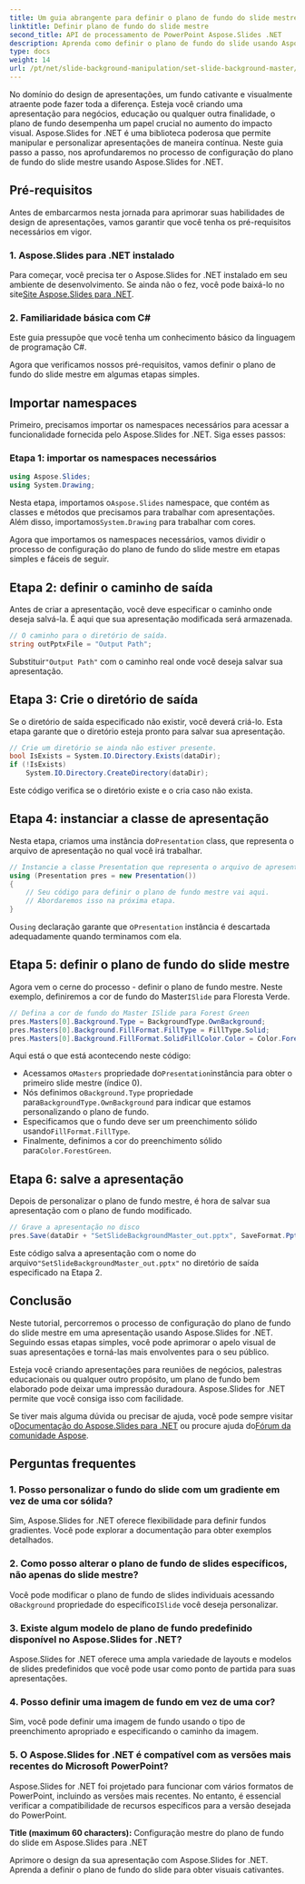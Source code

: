 ```yaml
---
title: Um guia abrangente para definir o plano de fundo do slide mestre
linktitle: Definir plano de fundo do slide mestre
second_title: API de processamento de PowerPoint Aspose.Slides .NET
description: Aprenda como definir o plano de fundo do slide usando Aspose.Slides for .NET para aprimorar visualmente suas apresentações.
type: docs
weight: 14
url: /pt/net/slide-background-manipulation/set-slide-background-master/
---
```


No domínio do design de apresentações, um fundo cativante e visualmente atraente pode fazer toda a diferença. Esteja você criando uma apresentação para negócios, educação ou qualquer outra finalidade, o plano de fundo desempenha um papel crucial no aumento do impacto visual. Aspose.Slides for .NET é uma biblioteca poderosa que permite manipular e personalizar apresentações de maneira contínua. Neste guia passo a passo, nos aprofundaremos no processo de configuração do plano de fundo do slide mestre usando Aspose.Slides for .NET. 

## Pré-requisitos

Antes de embarcarmos nesta jornada para aprimorar suas habilidades de design de apresentações, vamos garantir que você tenha os pré-requisitos necessários em vigor.

### 1. Aspose.Slides para .NET instalado

 Para começar, você precisa ter o Aspose.Slides for .NET instalado em seu ambiente de desenvolvimento. Se ainda não o fez, você pode baixá-lo no site[Site Aspose.Slides para .NET](https://releases.aspose.com/slides/net/).

### 2. Familiaridade básica com C#

Este guia pressupõe que você tenha um conhecimento básico da linguagem de programação C#.

Agora que verificamos nossos pré-requisitos, vamos definir o plano de fundo do slide mestre em algumas etapas simples.

## Importar namespaces

Primeiro, precisamos importar os namespaces necessários para acessar a funcionalidade fornecida pelo Aspose.Slides for .NET. Siga esses passos:

### Etapa 1: importar os namespaces necessários

```csharp
using Aspose.Slides;
using System.Drawing;
```

 Nesta etapa, importamos o`Aspose.Slides` namespace, que contém as classes e métodos que precisamos para trabalhar com apresentações. Além disso, importamos`System.Drawing` para trabalhar com cores.

Agora que importamos os namespaces necessários, vamos dividir o processo de configuração do plano de fundo do slide mestre em etapas simples e fáceis de seguir.

## Etapa 2: definir o caminho de saída

Antes de criar a apresentação, você deve especificar o caminho onde deseja salvá-la. É aqui que sua apresentação modificada será armazenada.

```csharp
// O caminho para o diretório de saída.
string outPptxFile = "Output Path";
```

 Substituir`"Output Path"` com o caminho real onde você deseja salvar sua apresentação.

## Etapa 3: Crie o diretório de saída

Se o diretório de saída especificado não existir, você deverá criá-lo. Esta etapa garante que o diretório esteja pronto para salvar sua apresentação.

```csharp
// Crie um diretório se ainda não estiver presente.
bool IsExists = System.IO.Directory.Exists(dataDir);
if (!IsExists)
    System.IO.Directory.CreateDirectory(dataDir);
```

Este código verifica se o diretório existe e o cria caso não exista.

## Etapa 4: instanciar a classe de apresentação

 Nesta etapa, criamos uma instância do`Presentation` class, que representa o arquivo de apresentação no qual você irá trabalhar.

```csharp
// Instancie a classe Presentation que representa o arquivo de apresentação
using (Presentation pres = new Presentation())
{
    // Seu código para definir o plano de fundo mestre vai aqui.
    // Abordaremos isso na próxima etapa.
}
```

 O`using` declaração garante que o`Presentation` instância é descartada adequadamente quando terminamos com ela.

## Etapa 5: definir o plano de fundo do slide mestre

 Agora vem o cerne do processo - definir o plano de fundo mestre. Neste exemplo, definiremos a cor de fundo do Master`ISlide` para Floresta Verde. 

```csharp
// Defina a cor de fundo do Master ISlide para Forest Green
pres.Masters[0].Background.Type = BackgroundType.OwnBackground;
pres.Masters[0].Background.FillFormat.FillType = FillType.Solid;
pres.Masters[0].Background.FillFormat.SolidFillColor.Color = Color.ForestGreen;
```

Aqui está o que está acontecendo neste código:

-  Acessamos o`Masters` propriedade do`Presentation`instância para obter o primeiro slide mestre (índice 0).
-  Nós definimos o`Background.Type` propriedade para`BackgroundType.OwnBackground` para indicar que estamos personalizando o plano de fundo.
-  Especificamos que o fundo deve ser um preenchimento sólido usando`FillFormat.FillType`.
-  Finalmente, definimos a cor do preenchimento sólido para`Color.ForestGreen`.

## Etapa 6: salve a apresentação

Depois de personalizar o plano de fundo mestre, é hora de salvar sua apresentação com o plano de fundo modificado.

```csharp
// Grave a apresentação no disco
pres.Save(dataDir + "SetSlideBackgroundMaster_out.pptx", SaveFormat.Pptx);
```

 Este código salva a apresentação com o nome do arquivo`"SetSlideBackgroundMaster_out.pptx"` no diretório de saída especificado na Etapa 2.

## Conclusão

Neste tutorial, percorremos o processo de configuração do plano de fundo do slide mestre em uma apresentação usando Aspose.Slides for .NET. Seguindo essas etapas simples, você pode aprimorar o apelo visual de suas apresentações e torná-las mais envolventes para o seu público.

Esteja você criando apresentações para reuniões de negócios, palestras educacionais ou qualquer outro propósito, um plano de fundo bem elaborado pode deixar uma impressão duradoura. Aspose.Slides for .NET permite que você consiga isso com facilidade.

Se tiver mais alguma dúvida ou precisar de ajuda, você pode sempre visitar o[Documentação do Aspose.Slides para .NET](https://reference.aspose.com/slides/net/) ou procure ajuda do[Fórum da comunidade Aspose](https://forum.aspose.com/).

## Perguntas frequentes

### 1. Posso personalizar o fundo do slide com um gradiente em vez de uma cor sólida?

Sim, Aspose.Slides for .NET oferece flexibilidade para definir fundos gradientes. Você pode explorar a documentação para obter exemplos detalhados.

### 2. Como posso alterar o plano de fundo de slides específicos, não apenas do slide mestre?

 Você pode modificar o plano de fundo de slides individuais acessando o`Background` propriedade do específico`ISlide` você deseja personalizar.

### 3. Existe algum modelo de plano de fundo predefinido disponível no Aspose.Slides for .NET?

Aspose.Slides for .NET oferece uma ampla variedade de layouts e modelos de slides predefinidos que você pode usar como ponto de partida para suas apresentações.

### 4. Posso definir uma imagem de fundo em vez de uma cor?

Sim, você pode definir uma imagem de fundo usando o tipo de preenchimento apropriado e especificando o caminho da imagem.

### 5. O Aspose.Slides for .NET é compatível com as versões mais recentes do Microsoft PowerPoint?

Aspose.Slides for .NET foi projetado para funcionar com vários formatos de PowerPoint, incluindo as versões mais recentes. No entanto, é essencial verificar a compatibilidade de recursos específicos para a versão desejada do PowerPoint.




**Title (maximum 60 characters):** Configuração mestre do plano de fundo do slide em Aspose.Slides para .NET

Aprimore o design da sua apresentação com Aspose.Slides for .NET. Aprenda a definir o plano de fundo do slide para obter visuais cativantes.